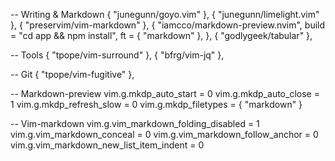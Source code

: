-- Writing & Markdown
{ "junegunn/goyo.vim" },
{ "junegunn/limelight.vim" },
{ "preservim/vim-markdown" },
{
"iamcco/markdown-preview.nvim",
build = "cd app && npm install",
ft = { "markdown" },
},
{ "godlygeek/tabular" },

-- Tools
{ "tpope/vim-surround" },
{ "bfrg/vim-jq" },

-- Git
{ "tpope/vim-fugitive" },

-- Markdown-preview
vim.g.mkdp_auto_start = 0
vim.g.mkdp_auto_close = 1
vim.g.mkdp_refresh_slow = 0
vim.g.mkdp_filetypes = { "markdown" }

-- Vim-markdown
vim.g.vim_markdown_folding_disabled = 1
vim.g.vim_markdown_conceal = 0
vim.g.vim_markdown_follow_anchor = 0
vim.g.vim_markdown_new_list_item_indent = 0
